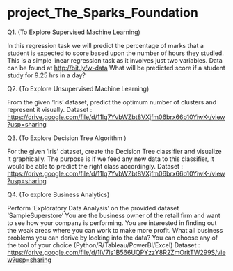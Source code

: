 # project_The_Sparks_Foundation
Q1. (To Explore Supervised Machine Learning)

In this regression task we will predict the percentage of marks that a student is expected to
score based upon the number of hours they studied. This is a simple linear regression task as it
involves just two variables. Data can be found at http://bit.ly/w-data
What will be predicted score if a student study for 9.25 hrs in a day?

Q2. (To Explore Unsupervised Machine Learning)

From the given ‘Iris’ dataset, predict the optimum number of clusters and represent it visually.
Dataset : https://drive.google.com/file/d/11Iq7YvbWZbt8VXjfm06brx66b10YiwK-/view?usp=sharing

Q3. (To Explore Decision Tree Algorithm )

For the given ‘Iris’ dataset, create the Decision Tree classifier and visualize it graphically. The purpose is
if we feed any new data to this classifier, it would be able to predict the right class accordingly.
Dataset : https://drive.google.com/file/d/11Iq7YvbWZbt8VXjfm06brx66b10YiwK-/view?usp=sharing

Q4. (To explore Business Analytics)

Perform ‘Exploratory Data Analysis’ on the provided dataset ‘SampleSuperstore’
You are the business owner of the retail firm and want to see how your company is performing. You are
interested in finding out the weak areas where you can work to make more profit. What all business
problems you can derive by looking into the data? You can choose any of the tool of your choice
(Python/R/Tableau/PowerBI/Excel)
Dataset : https://drive.google.com/file/d/1lV7is1B566UQPYzzY8R2ZmOritTW299S/view?usp=sharing
